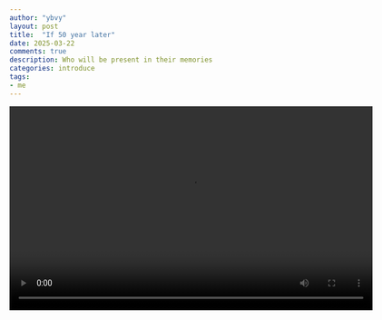 ```yaml
---
author: "ybvy"
layout: post
title:  "If 50 year later"
date: 2025-03-22
comments: true
description: Who will be present in their memories
categories: introduce
tags: 
- me
---
```


<video width="640" height="360" autoplay loop>
    <source src="/assets/video/neu_50_nam_sau.mp4" type="video/mp4">
</video>